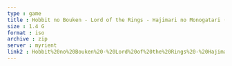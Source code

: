 ```yaml
---
type : game
title : Hobbit no Bouken - Lord of the Rings - Hajimari no Monogatari (Japan)
size : 1.4 G
format : iso
archive : zip
server : myrient
link2 : Hobbit%20no%20Bouken%20-%20Lord%20of%20the%20Rings%20-%20Hajimari%20no%20Monogatari%20%28Japan%29
---
```

